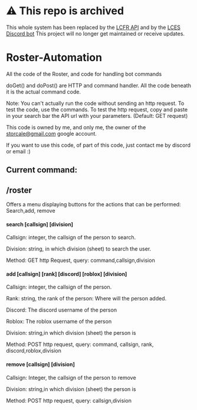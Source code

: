 # ⚠️ This repo is archived
This whole system has been replaced by the [LCFR API](https://github.com/storcale/LCFR-API) and by the [LCES Discord bot](https://github.com/LCFR-Development/lces-discord-bot)
This project will no longer get maintained or receive updates.

# Roster-Automation
All the code of the Roster, and code for handling bot commands

doGet() and doPost() are HTTP and command handler.
All the code beneath it is the actual command code.

Note: You can't actually run the code without sending an http request. To test the code, use the commands. To test the http request, copy and paste in your search bar the API url with your parameters. (Default: GET request)

This code is owned by me, and only me, the owner of the storcale@gmail.com google account.

If you want to use this code, of part of this code, just contact me by discord or email :)
## Current command:

## /roster

Offers a menu displaying buttons for the actions that can be performed: Search,add, remove

#### search [callsign] [division]

Callsign: integer, the callsign of the person to search.

Division: string, in which division (sheet) to search the user. 

Method: GET http Request, query: command,callsign,division

#### add [callsign] [rank] [discord] [roblox]  [division]

Callsign: integer, the callsign of the person.

Rank: string, the rank of the person: Where will the person added.

Discord: The discord username of the person

Roblox: The roblox username of the person

Division: string,in which division (sheet) the person is

Method: POST http request, query: command, callsign, rank, discord,roblox,division

#### remove [callsign] [division]

Callsign: Integer, the callsign of the person to remove

Division: string,in which division (sheet) the person is

Method: POST http request, query: callsign,division

